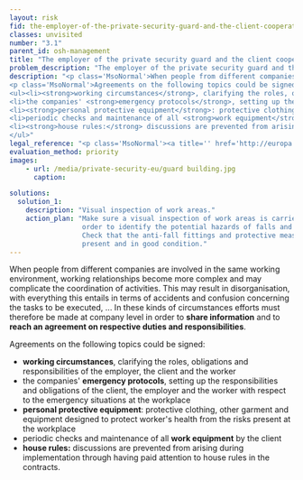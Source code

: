 ```yaml
---
layout: risk
fid: the-employer-of-the-private-security-guard-and-the-client-cooperate-in-implementing-health-safety-and-occupational-hygiene-provisions
classes: unvisited
number: "3.1"
parent_id: osh-management
title: "The employer of the private security guard and the client cooperate in implementing health, safety and occupational hygiene provisions."
problem_description: "The employer of the private security guard and the client do not cooperate in implementing health, safety and occupational hygiene provisions."
description: "<p class='MsoNormal'>When people from different companies are involved in the same working environment, working relationships become more complex and may complicate the coordination of activities. This may result in disorganisation, with everything this entails in terms of accidents and confusion concerning the tasks to be executed, ... In these kinds of circumstances efforts must therefore be made at company level in order to <strong>share information</strong> and to <strong>reach an agreement on respective duties and responsibilities</strong>.</p>&#13;
<p class='MsoNormal'>Agreements on the following topics could be signed:</p>&#13;
<ul><li><strong>working circumstances</strong>, clarifying the roles, obligations and responsibilities of the employer, the client and the worker</li>&#13;
<li>the companies' <strong>emergency protocols</strong>, setting up the responsibilities and obligations of the client, the employer and the worker with respect to the emergency situations at the workplace</li>&#13;
<li><strong>personal protective equipment</strong>: protective clothing, other garment and equipment designed to protect worker's health from the risks present at the workplace</li>&#13;
<li>periodic checks and maintenance of all <strong>work equipment</strong> by the client</li>&#13;
<li><strong>house rules:</strong> discussions are prevented from arising during implementation through having paid attention to house rules in the contracts.</li>&#13;
</ul>"
legal_reference: "<p class='MsoNormal'><a title='' href='http://europa.eu/legislation_summaries/employment_and_social_policy/health_hygiene_safety_at_work/c11113_en.htm' rel='nofollow' target='_blank'>89/391/CEE Implementing measures to improve the health and safety of workers (framework directive).</a></p>"
evaluation_method: priority
images:
    - url: /media/private-security-eu/guard building.jpg
      caption: 

solutions:
  solution_1:
    description: "Visual inspection of work areas."
    action_plan: "Make sure a visual inspection of work areas is carried out in
                  order to identify the potential hazards of falls and slips.
                  Check that the anti-fall fittings and protective measures are
                  present and in good condition."
---
```

When people from different companies are involved in the same working
environment, working relationships become more complex and may complicate the
coordination of activities. This may result in disorganisation, with
everything this entails in terms of accidents and confusion concerning the
tasks to be executed, ... In these kinds of circumstances efforts must
therefore be made at company level in order to **share information** and to
**reach an agreement on respective duties and responsibilities**.

Agreements on the following topics could be signed:

  * **working circumstances**, clarifying the roles, obligations and responsibilities of the employer, the client and the worker
  * the companies' **emergency protocols**, setting up the responsibilities and obligations of the client, the employer and the worker with respect to the emergency situations at the workplace
  * **personal protective equipment**: protective clothing, other garment and equipment designed to protect worker's health from the risks present at the workplace
  * periodic checks and maintenance of all **work equipment** by the client
  * **house rules:** discussions are prevented from arising during implementation through having paid attention to house rules in the contracts.


